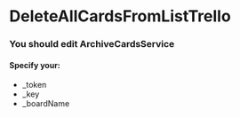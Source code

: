 # DeleteAllCardsFromListTrello

### You should edit ArchiveCardsService
#### Specify your:
* _token
* _key
* _boardName